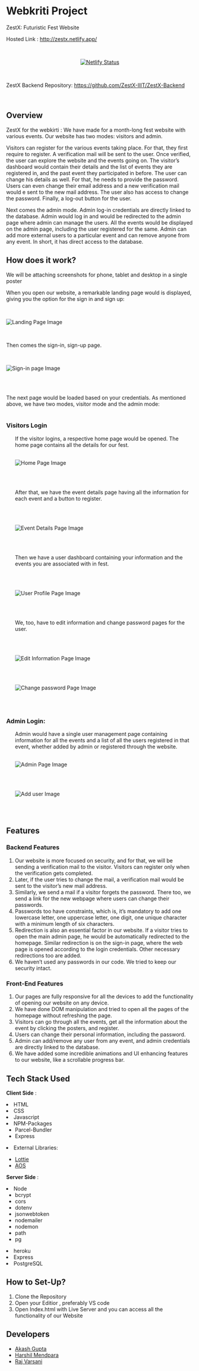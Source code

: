 # Webkriti Project

ZestX: Futuristic Fest Website

Hosted Link : http://zestx.netlify.app/

<br>

<div align="center" width="100%">
 
[![Netlify Status](https://api.netlify.com/api/v1/badges/d14b602c-8e13-4e58-9c11-0c1226124b82/deploy-status)](https://app.netlify.com/sites/zestx/deploys)
</div>


<br>

ZestX Backend Repository: https://github.com/ZestX-IIIT/ZestX-Backend


<br>

## Overview

ZestX for the webkirti : We have made for a month-long fest website with various events. Our website has two modes: visitors and admin.

Visitors can register for the various events taking place. For that, they first require to register. A verification mail will be sent to the user. Once verified, the user can explore the website and the events going on. The visitor’s dashboard would contain their details and the list of events they are registered in, and the past event they participated in before. The user can change his details as well. For that, he needs to provide the password. Users can even change their email address and a new verification mail would e sent to the new mail address. The user also has access to change the password. Finally, a log-out button for the user.

Next comes the admin mode. Admin log-in credentials are directly linked to the database. Admin would log in and would be redirected to the admin page where admin can manage the users. All the events would be displayed on the admin page, including the user registered for the same. Admin can add more external users to a particular event and can remove anyone from any event. In short, it has direct access to the database.

## How does it work?

We will be attaching screenshots for phone, tablet and desktop in a single poster

When you open our website, a remarkable landing page would is displayed, giving you the option for the sign in and sign up:

<br>

![Landing Page Image](https://github.com/ZestX-IIIT/ZestX/blob/main/assets/_readme_assets/Compressed_readme_assests/1.webp)

<br>

Then comes the sign-in, sign-up page.

<br>

![Sign-in page Image](https://github.com/ZestX-IIIT/ZestX/blob/main/assets/_readme_assets/Compressed_readme_assests/2.webp)

<br>
<br>

The next page would be loaded based on your credentials. As mentioned above, we have two modes, visitor mode and the admin mode:
<br>
<br>

### Visitors Login

<ul>
 If the visitor logins, a respective home page would be opened. The home page contains all the details for our fest.

<br>
<br>

 ![Home Page Image](https://github.com/ZestX-IIIT/ZestX/blob/main/assets/_readme_assets/Compressed_readme_assests/3.webp)

<br>
<br>

After that, we have the event details page having all the information for each event and a button to register.

<br>
<br>

![Event Details Page Image](https://github.com/ZestX-IIIT/ZestX/blob/main/assets/_readme_assets/Compressed_readme_assests/4.webp)

<br>
<br>

Then we have a user dashboard containing your information and the events you are associated with in fest.

<br>
<br>

![User Profile Page Image](https://github.com/ZestX-IIIT/ZestX/blob/main/assets/_readme_assets/Compressed_readme_assests/5.webp)

<br>
<br>

We, too, have to edit information and change password pages for the user.

<br>
<br>

![Edit Information Page Image](https://github.com/ZestX-IIIT/ZestX/blob/main/assets/_readme_assets/Compressed_readme_assests/6.webp)

<br>
<br>

![Change password Page Image](https://github.com/ZestX-IIIT/ZestX/blob/main/assets/_readme_assets/Compressed_readme_assests/7.webp)

<br>
<br>

</ul>

### Admin Login:

<ul>
Admin would have a single user management page containing information for all the events and a list of all the users registered in that event, whether added by admin or registered through the website.

<br>
<br>

![ Admin Page Image](https://github.com/ZestX-IIIT/ZestX/blob/main/assets/_readme_assets/Compressed_readme_assests/8.webp)

<br>
<br>

![ Add user Image](https://github.com/ZestX-IIIT/ZestX/blob/main/assets/_readme_assets/Compressed_readme_assests/9.webp)

<br>
<br>

</ul>

## Features

### Backend Features
<ol>
<li>Our website is more focused on security, and for that, we will be sending a verification mail to the visitor. Visitors can register only when the verification gets completed.
</li>
<li>Later, if the user tries to change the mail, a verification mail would be sent to the visitor’s new mail address.
</li>
<li>Similarly, we send a mail if a visitor forgets the password. There too, we send a link for the new webpage where users can change their passwords.
</li>
<li>Passwords too have constraints, which is, it’s mandatory to add one lowercase letter, one uppercase letter, one digit, one unique character with a minimum length of six characters.
</li>
<li>Redirection is also an essential factor in our website. If a visitor tries to open the main admin page, he would be automatically redirected to the homepage. Similar redirection is on the sign-in page, where the web page is opened according to the login credentials. Other necessary redirections too are added.
</li>
<li>We haven’t used any passwords in our code. We tried to keep our security intact.</li>


</ol>

### Front-End Features
<ol>
<li>Our pages are fully responsive for all the devices to add the functionality of opening our website on any device.
</li>
<li>We have done DOM manipulation and tried to open all the pages of the homepage without refreshing the page. 
</li>
<li>Visitors can go through all the events, get all the information about the event by clicking the posters, and register. </li>
<li>Users can change their personal information, including the password.
</li>
<li>Admin can add/remove any user from any event, and admin credentials are directly linked to the database.
</li>
<li>We have added some incredible animations and UI enhancing features to our website, like a scrollable progress bar.
</li>

</ol>

## Tech Stack Used

**Client Side** :

 
<li> HTML </li>
<li> CSS</li>
 <li>Javascript</li>
 <li>NPM-Packages
 <ul>
 <li>Parcel-Bundler</li>
 <li>Express</li>
 </ul>
</li>
<li>External Libraries:</li>
<ul>
<li> <a href="https://lottiefiles.com/">Lottie</a>
</li>
<li><a href="https://michalsnik.github.io/aos/">AOS</a>
</li>
</ul>


**Server Side** :

<li> Node 
<ul>
<li>bcrypt</li>
<li>cors</li>
<li>dotenv</li>
<li>jsonwebtoken</li>
<li>nodemailer</li>
<li>nodemon</li>
<li>path</li>
<li>pg</li>
</ul>
</li>
<li>heroku</li>
<li>Express </li>
<li>PostgreSQL</li>


## How to Set-Up?

1. Clone the Repository 
2. Open your Editior , preferably VS code
3. Open Index.html with Live Server and you can access all the functionality of our Website


## Developers

- [Akash Gupta](https://github.com/akashgupta1909)
- [Harshil Mendpara](https://github.com/HarshilMendpara)
- [Raj Varsani](https://github.com/RajVarsani)

